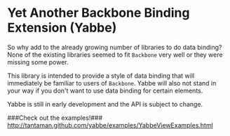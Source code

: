 Yet Another Backbone Binding Extension (Yabbe)
====

So why add to the already growing number of libraries to do data binding?  None of the existing libraries seemed to fit `Backbone` very well or they were missing some power.

This library is intended to provide a style of data binding that will immediately be familiar to users of `Backbone`.  Yabbe will also not stand in your way if you don't want to use data binding for certain elements.

Yabbe is still in early development and the API is subject to change.

###Check out the examples!###
http://tantaman.github.com/yabbe/examples/YabbeViewExamples.html

